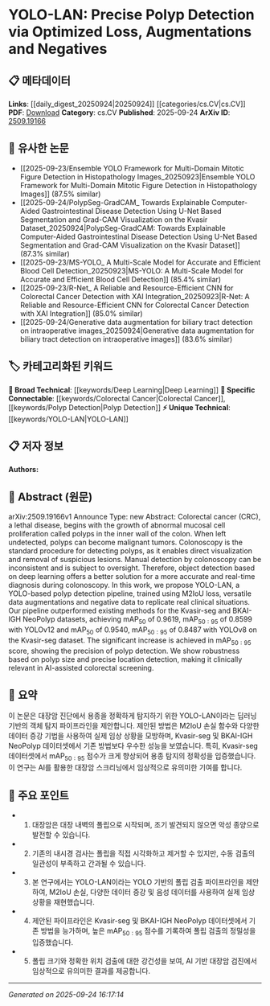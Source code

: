 <!-- KEYWORD_LINKING_METADATA:
{
  "processed_timestamp": "2025-09-24T16:17:14.128549",
  "vocabulary_version": "1.0",
  "selected_keywords": [
    "YOLO-LAN",
    "Deep Learning",
    "Colorectal Cancer",
    "Polyp Detection"
  ],
  "rejected_keywords": [],
  "similarity_scores": {
    "YOLO-LAN": 0.8,
    "Deep Learning": 0.85,
    "Colorectal Cancer": 0.7,
    "Polyp Detection": 0.75
  },
  "extraction_method": "AI_prompt_based",
  "budget_applied": true,
  "candidates_json": {
    "candidates": [
      {
        "surface": "YOLO-LAN",
        "canonical": "YOLO-LAN",
        "aliases": [
          "YOLO-based polyp detection"
        ],
        "category": "unique_technical",
        "rationale": "YOLO-LAN is a novel and specific polyp detection pipeline, offering unique insights into AI-assisted colorectal screening.",
        "novelty_score": 0.85,
        "connectivity_score": 0.65,
        "specificity_score": 0.9,
        "link_intent_score": 0.8
      },
      {
        "surface": "Deep Learning",
        "canonical": "Deep Learning",
        "aliases": [
          "DL"
        ],
        "category": "broad_technical",
        "rationale": "Deep Learning is a foundational technology for the proposed detection pipeline, linking to a wide range of AI research.",
        "novelty_score": 0.2,
        "connectivity_score": 0.9,
        "specificity_score": 0.6,
        "link_intent_score": 0.85
      },
      {
        "surface": "Colorectal cancer",
        "canonical": "Colorectal Cancer",
        "aliases": [
          "CRC"
        ],
        "category": "specific_connectable",
        "rationale": "Colorectal cancer is the primary medical context for the research, connecting to related medical and AI studies.",
        "novelty_score": 0.4,
        "connectivity_score": 0.75,
        "specificity_score": 0.8,
        "link_intent_score": 0.7
      },
      {
        "surface": "Polyp Detection",
        "canonical": "Polyp Detection",
        "aliases": [
          "Polyp Identification"
        ],
        "category": "specific_connectable",
        "rationale": "Polyp detection is the core application of the study, relevant to medical imaging and AI diagnostics.",
        "novelty_score": 0.5,
        "connectivity_score": 0.78,
        "specificity_score": 0.85,
        "link_intent_score": 0.75
      }
    ],
    "ban_list_suggestions": [
      "colonoscopy",
      "tumors",
      "lesions"
    ]
  },
  "decisions": [
    {
      "candidate_surface": "YOLO-LAN",
      "resolved_canonical": "YOLO-LAN",
      "decision": "linked",
      "scores": {
        "novelty": 0.85,
        "connectivity": 0.65,
        "specificity": 0.9,
        "link_intent": 0.8
      }
    },
    {
      "candidate_surface": "Deep Learning",
      "resolved_canonical": "Deep Learning",
      "decision": "linked",
      "scores": {
        "novelty": 0.2,
        "connectivity": 0.9,
        "specificity": 0.6,
        "link_intent": 0.85
      }
    },
    {
      "candidate_surface": "Colorectal cancer",
      "resolved_canonical": "Colorectal Cancer",
      "decision": "linked",
      "scores": {
        "novelty": 0.4,
        "connectivity": 0.75,
        "specificity": 0.8,
        "link_intent": 0.7
      }
    },
    {
      "candidate_surface": "Polyp Detection",
      "resolved_canonical": "Polyp Detection",
      "decision": "linked",
      "scores": {
        "novelty": 0.5,
        "connectivity": 0.78,
        "specificity": 0.85,
        "link_intent": 0.75
      }
    }
  ]
}
-->

# YOLO-LAN: Precise Polyp Detection via Optimized Loss, Augmentations and Negatives

## 📋 메타데이터

**Links**: [[daily_digest_20250924|20250924]] [[categories/cs.CV|cs.CV]]
**PDF**: [Download](https://arxiv.org/pdf/2509.19166.pdf)
**Category**: cs.CV
**Published**: 2025-09-24
**ArXiv ID**: [2509.19166](https://arxiv.org/abs/2509.19166)

## 🔗 유사한 논문
- [[2025-09-23/Ensemble YOLO Framework for Multi-Domain Mitotic Figure Detection in Histopathology Images_20250923|Ensemble YOLO Framework for Multi-Domain Mitotic Figure Detection in Histopathology Images]] (87.5% similar)
- [[2025-09-24/PolypSeg-GradCAM_ Towards Explainable Computer-Aided Gastrointestinal Disease Detection Using U-Net Based Segmentation and Grad-CAM Visualization on the Kvasir Dataset_20250924|PolypSeg-GradCAM: Towards Explainable Computer-Aided Gastrointestinal Disease Detection Using U-Net Based Segmentation and Grad-CAM Visualization on the Kvasir Dataset]] (87.3% similar)
- [[2025-09-23/MS-YOLO_ A Multi-Scale Model for Accurate and Efficient Blood Cell Detection_20250923|MS-YOLO: A Multi-Scale Model for Accurate and Efficient Blood Cell Detection]] (85.4% similar)
- [[2025-09-23/R-Net_ A Reliable and Resource-Efficient CNN for Colorectal Cancer Detection with XAI Integration_20250923|R-Net: A Reliable and Resource-Efficient CNN for Colorectal Cancer Detection with XAI Integration]] (85.0% similar)
- [[2025-09-24/Generative data augmentation for biliary tract detection on intraoperative images_20250924|Generative data augmentation for biliary tract detection on intraoperative images]] (83.6% similar)

## 🏷️ 카테고리화된 키워드
**🧠 Broad Technical**: [[keywords/Deep Learning|Deep Learning]]
**🔗 Specific Connectable**: [[keywords/Colorectal Cancer|Colorectal Cancer]], [[keywords/Polyp Detection|Polyp Detection]]
**⚡ Unique Technical**: [[keywords/YOLO-LAN|YOLO-LAN]]

## 📋 저자 정보

**Authors:** 

## 📄 Abstract (원문)

arXiv:2509.19166v1 Announce Type: new 
Abstract: Colorectal cancer (CRC), a lethal disease, begins with the growth of abnormal mucosal cell proliferation called polyps in the inner wall of the colon. When left undetected, polyps can become malignant tumors. Colonoscopy is the standard procedure for detecting polyps, as it enables direct visualization and removal of suspicious lesions. Manual detection by colonoscopy can be inconsistent and is subject to oversight. Therefore, object detection based on deep learning offers a better solution for a more accurate and real-time diagnosis during colonoscopy. In this work, we propose YOLO-LAN, a YOLO-based polyp detection pipeline, trained using M2IoU loss, versatile data augmentations and negative data to replicate real clinical situations. Our pipeline outperformed existing methods for the Kvasir-seg and BKAI-IGH NeoPolyp datasets, achieving mAP$_{50}$ of 0.9619, mAP$_{50:95}$ of 0.8599 with YOLOv12 and mAP$_{50}$ of 0.9540, mAP$_{50:95}$ of 0.8487 with YOLOv8 on the Kvasir-seg dataset. The significant increase is achieved in mAP$_{50:95}$ score, showing the precision of polyp detection. We show robustness based on polyp size and precise location detection, making it clinically relevant in AI-assisted colorectal screening.

## 📝 요약

이 논문은 대장암 진단에서 용종을 정확하게 탐지하기 위한 YOLO-LAN이라는 딥러닝 기반의 객체 탐지 파이프라인을 제안합니다. 제안된 방법은 M2IoU 손실 함수와 다양한 데이터 증강 기법을 사용하여 실제 임상 상황을 모방하며, Kvasir-seg 및 BKAI-IGH NeoPolyp 데이터셋에서 기존 방법보다 우수한 성능을 보였습니다. 특히, Kvasir-seg 데이터셋에서 mAP$_{50:95}$ 점수가 크게 향상되어 용종 탐지의 정확성을 입증했습니다. 이 연구는 AI를 활용한 대장암 스크리닝에서 임상적으로 유의미한 기여를 합니다.

## 🎯 주요 포인트

- 1. 대장암은 대장 내벽의 폴립으로 시작되며, 조기 발견되지 않으면 악성 종양으로 발전할 수 있습니다.
- 2. 기존의 내시경 검사는 폴립을 직접 시각화하고 제거할 수 있지만, 수동 검출의 일관성이 부족하고 간과될 수 있습니다.
- 3. 본 연구에서는 YOLO-LAN이라는 YOLO 기반의 폴립 검출 파이프라인을 제안하여, M2IoU 손실, 다양한 데이터 증강 및 음성 데이터를 사용하여 실제 임상 상황을 재현했습니다.
- 4. 제안된 파이프라인은 Kvasir-seg 및 BKAI-IGH NeoPolyp 데이터셋에서 기존 방법을 능가하며, 높은 mAP$_{50:95}$ 점수를 기록하여 폴립 검출의 정밀성을 입증했습니다.
- 5. 폴립 크기와 정확한 위치 검출에 대한 강건성을 보여, AI 기반 대장암 검진에서 임상적으로 유의미한 결과를 제공합니다.


---

*Generated on 2025-09-24 16:17:14*